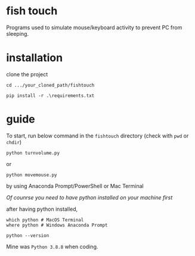 # fish touch

Programs used to simulate mouse/keyboard activity to prevent PC from sleeping. 

# installation

clone the project

```
cd .../your_cloned_path/fishtouch

pip install -r .\requirements.txt
```

# guide

To start, run below command in the `fishtouch` directory (check with `pwd` or `chdir`)

```
python turnvolume.py 
```
or 
```
python movemouse.py
```

by using Anaconda Prompt/PowerShell or Mac Terminal


*Of counrse you need to have python installed on your machine first*

after having python installed,

```
which python # MacOS Terminal
where python # Windows Anaconda Prompt
```

```
python --version
```

Mine was `Python 3.8.8` when coding. 
